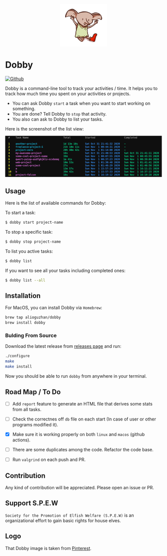 <div align="center">
  <img src="./images/logo.png" width="150" alt="react loves typescript">
</div>

# Dobby

[![Github](https://github.com/alioguzhan/dobby/workflows/Build/badge.svg)](https://github.com/alioguzhan/dobby/actions)

Dobby is a command-line tool to track your activities / time. It helps you to track how much time you spent on your activities or projects.

- You can ask Dobby `start` a task when you want to start working on something.
- You are done? Tell Dobby to `stop` that activity.
- You also can ask to Dobby to list your tasks.

Here is the screenshot of the list view:

<img src="./images/ss.png" alt="dobby screenshot" />

## Usage

Here is the list of available commands for Dobby:

To start a task:

```bash
$ dobby start project-name
```

To stop a specific task:

```bash
$ dobby stop project-name
```

To list you active tasks:

```bash
$ dobby list
```

If you want to see all your tasks including completed ones:

```bash
$ dobby list --all
```

## Installation

For MacOS, you can install Dobby via `Homebrew`:

```bash
brew tap alioguzhan/dobby
brew install dobby
```

### Bulding From Source

Download the latest release from [releases page](https://github.com/alioguzhan/dobby/releases) and run:

```bash
./configure
make
make install
```

Now you should be able to run `dobby` from anywhere in your terminal.


## Road Map / To Do

- [ ] Add `report` feature to generate an HTML file that derives some stats from all tasks.
- [ ] Check the correctnes off `db` file on each start (In case of user or other programs modified it).
- [x] Make sure it is working properly on both `linux` and `macos` (github actions).
- [ ] There are some duplicates among the code. Refactor the code base.
- [ ] Run `valgrind` on each push and PR.


## Contribution

Any kind of contribution will be appreciated. Please open an issue or PR.


## Support S.P.E.W

`Society for the Promotion of Elfish Welfare (S.P.E.W)` is an organizational effort to gain basic rights for house elves.


## Logo

That Dobby image is taken from [Pinterest](https://pinterest.com/pin/356558495496348737/).

